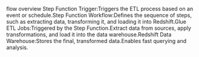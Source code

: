 flow overview
Step Function Trigger:Triggers the ETL process based on an event or schedule.Step Function Workflow:Defines the sequence of steps, such as extracting data, transforming it, and loading it into Redshift.Glue ETL Jobs:Triggered by the Step Function.Extract data from sources, apply transformations, and load it into the data warehouse.Redshift Data Warehouse:Stores the final, transformed data.Enables fast querying and analysis.